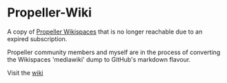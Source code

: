 # Propeller-Wiki
A copy of [Propeller Wikispaces](http://propeller.wikispaces.com/) that is no longer reachable due to an expired subscription.

Propeller community members and myself are in the process of converting the Wikispaces 'mediawiki' dump to GitHub's markdown flavour.

Visit the [wiki](https://github.com/rosco-pc/propeller-wiki/wiki)
